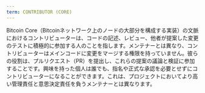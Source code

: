 ```yaml
---
term: CONTRIBUTOR (CORE)
---
```


Bitcoin Core（Bitcoinネットワーク上のノードの大部分を構成する実装）の文脈におけるコントリビューターは、コードの記述、レビュー、他者が提案した変更のテストに積極的に参加する人のことを指します。メンテナーとは異なり、コントリビューターはメインコードに変更をマージする権限を持っていません。彼らの役割は、プルリクエスト（PR）を提出し、これらの提案の議論と検証に参加することです。興味を持った個人は誰でも、指名や正式な承認を必要とせずにコントリビューターになることができます。これは、プロジェクトにおいてより高い管理責任と意思決定責任を負うメンテナーとは異なります。